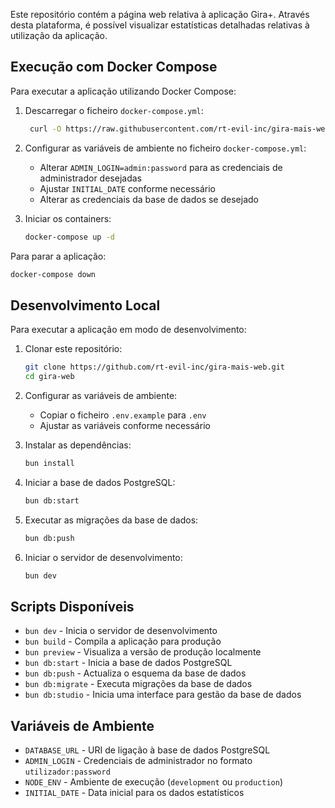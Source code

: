 Este repositório contém a página web relativa à aplicação Gira+. Através desta plataforma, é possível visualizar estatísticas detalhadas relativas à utilização da aplicação.

## Execução com Docker Compose

Para executar a aplicação utilizando Docker Compose:

1. Descarregar o ficheiro `docker-compose.yml`:
   ```bash
    curl -O https://raw.githubusercontent.com/rt-evil-inc/gira-mais-web/main/docker-compose.yml
   ```

2. Configurar as variáveis de ambiente no ficheiro `docker-compose.yml`:
   - Alterar `ADMIN_LOGIN=admin:password` para as credenciais de administrador desejadas
   - Ajustar `INITIAL_DATE` conforme necessário
   - Alterar as credenciais da base de dados se desejado

3. Iniciar os containers:
   ```bash
   docker-compose up -d
   ```

Para parar a aplicação:
```bash
docker-compose down
```

## Desenvolvimento Local

Para executar a aplicação em modo de desenvolvimento:

1. Clonar este repositório:
   ```bash
   git clone https://github.com/rt-evil-inc/gira-mais-web.git
   cd gira-web
   ```

2. Configurar as variáveis de ambiente:
   - Copiar o ficheiro `.env.example` para `.env`
   - Ajustar as variáveis conforme necessário

3. Instalar as dependências:
   ```bash
   bun install
   ```

4. Iniciar a base de dados PostgreSQL:
   ```bash
   bun db:start
   ```

5. Executar as migrações da base de dados:
   ```bash
   bun db:push
   ```

6. Iniciar o servidor de desenvolvimento:
   ```bash
   bun dev
   ```

## Scripts Disponíveis

- `bun dev` - Inicia o servidor de desenvolvimento
- `bun build` - Compila a aplicação para produção
- `bun preview` - Visualiza a versão de produção localmente
- `bun db:start` - Inicia a base de dados PostgreSQL
- `bun db:push` - Actualiza o esquema da base de dados
- `bun db:migrate` - Executa migrações da base de dados
- `bun db:studio` - Inicia uma interface para gestão da base de dados

## Variáveis de Ambiente

- `DATABASE_URL` - URI de ligação à base de dados PostgreSQL
- `ADMIN_LOGIN` - Credenciais de administrador no formato `utilizador:password`
- `NODE_ENV` - Ambiente de execução (`development` ou `production`)
- `INITIAL_DATE` - Data inicial para os dados estatísticos
